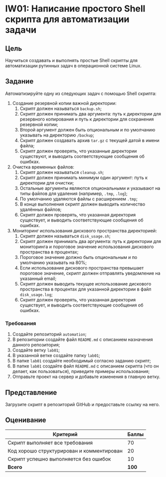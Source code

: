 # IW01: Написание простого Shell скрипта для автоматизации задачи

## Цель

Научиться создавать и выполнять простые Shell скрипты для автоматизации рутинных задач в операционной системе Linux.

## Задание

Автоматизируйте одну из следующих задач с помощью Shell скрипта:

1. Создание резервной копии важной директории:
   1. Скрипт должен называться `backup.sh`;
   2. Скрипт должен принимать два аргумента: путь к директории для резервного копирования и путь к директории для сохранения резервной копии;
   3. Второй аргумент должен быть опциональным и по умолчанию указывать на директорию `/backup`;
   4. Скрипт должен создавать архив `tar.gz` с текущей датой в имени файла;
   5. Скрипт должен проверять, что указанные директории существуют, и выводить соответствующие сообщения об ошибках.
2. Очистка временных файлов:
   1. Скрипт должен называться `cleanup.sh`;
   2. Скрипт должен принимать минимум один аргумент: путь к директории для очистки;
   3. Остальные аргументы являются опциональными и указывают на типы файлов для удаления (например, `.tmp`, `.log`);
   4. По умолчанию удаляются файлы с расширением `.tmp`;
   5. В конце выполнения скрипт должен выводить количество удалённых файлов;
   6. Скрипт должен проверять, что указанная директория существует, и выводить соответствующие сообщения об ошибках.
3. Мониторинг использования дискового пространства директорией:
   1. Скрипт должен называться `disk_usage.sh`;
   2. Скрипт должен принимать два аргумента: путь к директории для мониторинга и пороговое значение использования дискового пространства в процентах;
   3. Пороговое значение должно быть опциональным и по умолчанию указывать на 80%;
   4. Если использование дискового пространства превышает пороговое значение, скрипт должен отправлять уведомление на указанный email;
   5. Скрипт должен выводить текущее использование дискового пространства в процентах для указанной директории в файл `disk_usage.log`;
   6. Скрипт должен проверять, что указанная директория существует, и выводить соответствующие сообщения об ошибках.

### Требования

1. Создайте репозиторий `automation`;
2. В репозитории создайте файл `README.md` с описанием назначения данного репозитория;
3. Создайте ветку `lab01`;
4. В указанной ветке создайте папку `lab01`;
5. В папке `lab01` создайте необходимый согласно заданию скрипт;
6. В папке `lab01` создайте файл `README.md` с описанием скрипта (что он делает, как пользоваться), приведите примеры использования;
7. Отправьте проект на сервер и добавьте изменения в главную ветку.

## Представление

Загрузите скрипт в репозиторий GitHub и предоставьте ссылку на него.

## Оценивание

| Критерий                                  | Баллы   |
| ----------------------------------------- | ------- |
| Скрипт выполняет все требования           | 70      |
| Код хорошо структурирован и комментирован | 20      |
| Скрипт успешно выполняется без ошибок     | 10      |
| **Всего**                                 | **100** |
